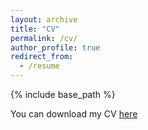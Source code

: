 ```yaml
---
layout: archive
title: "CV"
permalink: /cv/
author_profile: true
redirect_from:
  - /resume
---
```


{% include base_path %}

You can download my CV [here](../files/SHIM_CV.pdf)

<object data="../files/SHIM_CV.pdf" width="1000" height="1000" type="application/pdf"></object>


